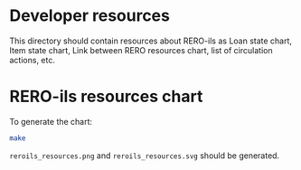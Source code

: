# Developer resources

This directory should contain resources about RERO-ils as Loan state chart, Item state chart, Link between RERO resources chart, list of circulation actions, etc.

# RERO-ils resources chart

To generate the chart:

```bash
make
```

`reroils_resources.png` and `reroils_resources.svg` should be generated.
